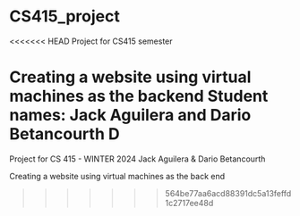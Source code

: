 # CS415_project
<<<<<<< HEAD
Project for CS415 semester 

Creating a website using virtual machines as the backend
Student names: Jack Aguilera and Dario Betancourth D
=======
Project for CS 415 - WINTER 2024
Jack Aguilera & Dario Betancourth

Creating a website using virtual machines as the back end 
>>>>>>> 564be77aa6acd88391dc5a13feffd1c2717ee48d
